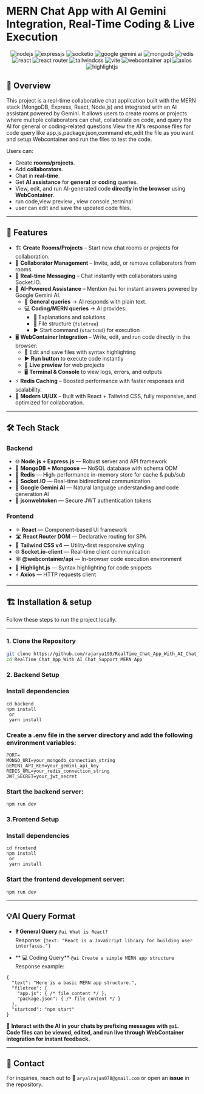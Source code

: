 # MERN Chat App with AI Gemini Integration, Real-Time Coding & Live Execution
<div align="center">
  <!-- Backend -->
  <img src="https://img.shields.io/badge/-Node.js-black?style=for-the-badge&logo=node.js&logoColor=white&color=339933" alt="nodejs" />
  <img src="https://img.shields.io/badge/-Express.js-black?style=for-the-badge&logo=express&logoColor=white&color=000000" alt="expressjs" />
    <img src="https://img.shields.io/badge/-Socket.IO-black?style=for-the-badge&logo=socket.io&logoColor=white&color=010101" alt="socketio" />
  <img src="https://img.shields.io/badge/-Google_Gemini_AI-black?style=for-the-badge&logo=google&logoColor=white&color=4285F4" alt="google gemini ai" />
  <img src="https://img.shields.io/badge/-MongoDB-black?style=for-the-badge&logo=mongodb&logoColor=white&color=47A248" alt="mongodb" />
  <img src="https://img.shields.io/badge/-Redis-black?style=for-the-badge&logo=redis&logoColor=white&color=DC382D" alt="redis" />


  <!-- Frontend -->
  <img src="https://img.shields.io/badge/-React-black?style=for-the-badge&logo=react&logoColor=white&color=61DAFB" alt="react" />
  <img src="https://img.shields.io/badge/-React_Router-black?style=for-the-badge&logo=reactrouter&logoColor=white&color=CA4245" alt="react router" />
  <img src="https://img.shields.io/badge/-Tailwind_CSS-black?style=for-the-badge&logo=tailwindcss&logoColor=white&color=06B6D4" alt="tailwindcss" />
  <img src="https://img.shields.io/badge/-Vite-black?style=for-the-badge&logo=vite&logoColor=white&color=646CFF" alt="vite" />
  <img src="https://img.shields.io/badge/-WebContainer_API-black?style=for-the-badge&logo=webassembly&logoColor=white&color=654FF0" alt="webcontainer api" />
  <img src="https://img.shields.io/badge/-Axios-black?style=for-the-badge&logo=axios&logoColor=white&color=5A29E4" alt="axios" />
  <img src="https://img.shields.io/badge/-Highlight.js-black?style=for-the-badge&logo=highlight.js&logoColor=white&color=F0E68C" alt="highlightjs" />

</div>


## 🌟 Overview
This project is a real-time collaborative chat application built with the MERN stack (MongoDB, Express, React, Node.js) and integrated with an AI assistant powered by Gemini. It allows users to create rooms or projects where multiple collaborators can chat, collaborate on code, and query the AI for general or coding-related questions.View the AI's response files for code query like app.js,package.json,command etc,edit the file as you want and setup Webcontainer and run the files to test the code.

Users can:
- Create **rooms/projects**.
- Add **collaborators**.
- Chat in **real-time**.
- Get **AI assistance** for **general** or **coding** queries.
- View, edit, and run AI-generated code **directly in the browser** using **WebContainer**.
- run code,view preview , view console ,terminal
- user can edit and save the updated code files. 
---

## 🚀 Features

- 🏗 **Create Rooms/Projects** – Start new chat rooms or projects for collaboration.  
- 👥 **Collaborator Management** – Invite, add, or remove collaborators from rooms.  
- 💬 **Real-time Messaging** – Chat instantly with collaborators using Socket.IO.  
- 🤖 **AI-Powered Assistance** – Mention `@ai` for instant answers powered by Google Gemini AI.  
  - 📝 **General queries** → AI responds with plain text.  
  - 💻 **Coding/MERN queries** → AI provides:  
    - 📝 Explanations and solutions  
    - 📂 File structure (`filetree`)  
    - ▶ Start command (`startcmd`) for execution  
- 🖥 **WebContainer Integration** – Write, edit, and run code directly in the browser:  
  - 📂 Edit and save files with syntax highlighting  
  - ▶ **Run button** to execute code instantly  
  - 🔄 **Live preview** for web projects  
  - 🖥 **Terminal & Console** to view logs, errors, and outputs  
- ⚡ **Redis Caching** – Boosted performance with faster responses and scalability.  
- 🎨 **Modern UI/UX** – Built with React + Tailwind CSS, fully responsive, and optimized for collaboration.  


***

## 🛠 Tech Stack

### Backend

- 🌐 **Node.js + Express.js** — Robust server and API framework
- 🍃 **MongoDB + Mongoose** — NoSQL database with schema ODM
- 🔴 **Redis** — High-performance in-memory store for cache & pub/sub
- 🔄 **Socket.IO** — Real-time bidirectional communication
- 🧠 **Google Gemini AI** — Natural language understanding and code generation AI
- 🔐 **jsonwebtoken** — Secure JWT authentication tokens

### Frontend

- ⚛️ **React** — Component-based UI framework
- 🛣️ **React Router DOM** — Declarative routing for SPA
- 🎨 **Tailwind CSS v4** — Utility-first responsive styling
- 🌐 **Socket.io-client** — Real-time client communication
- 🕸️ **@webcontainer/api** — In-browser code execution environment
- 🎯 **Highlight.js** — Syntax highlighting for code snippets
- ⚡ **Axios** — HTTP requests client

***
## 🏗 Installation & setup

Follow these steps to run the project locally.

---

### 1. Clone the Repository
```bash
git clone https://github.com/rajarya199/RealTime_Chat_App_With_AI_Chat_Support_MERN_App.git
cd RealTime_Chat_App_With_AI_Chat_Support_MERN_App
```
### 2. Backend Setup
### Install dependencies
```
cd backend
npm install
 or
 yarn install
```
### Create a .env file in the server directory and add the following environment variables:
```
PORT=
MONGO_URI=your_mongodb_connection_string
GEMINI_API_KEY=your_gemini_api_key
REDIS_URL=your_redis_connection_string
JWT_SECRET=your_jwt_secret
```
### Start the backend server:
```
npm run dev
```
### 3.Frontend Setup
### Install dependencies
```
cd frontend
npm install
 or
 yarn install
```
### Start the frontend development server:
```
npm run dev
```
---

## 💡AI Query Format

- **❓ General Query** `@ai What is React?`\
  Response: `{text: "React is a JavaScript library for building user interfaces."}`

- ** 💻 Coding Query** `@ai Create a simple MERN app structure`\
  Response example:
 ```
 {
   "text": "Here is a basic MERN app structure.",
   "filetree": {
     "app.js": { /* file content */ },
     "package.json": { /* file content */ }
   },
   "startcmd": "npm start"
 }
 ```
💬 **Interact with the AI in your chats by prefixing messages with `@ai`.\
Code files can be viewed, edited, and run live through WebContainer integration for instant feedback.**

***

## 📧 Contact
For inquiries, reach out to 📩 `aryalrajan078@gmail.com` or open an **issue** in the repository.


